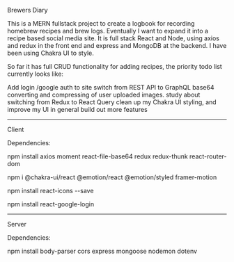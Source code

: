 Brewers Diary

This is a MERN fullstack project to create a logbook for recording homebrew recipes and brew logs. Eventually I want to expand it into a recipe based social media site. It
is full stack React and Node, using axios and redux in the front end and express and MongoDB at the backend. I have been using Chakra UI to style.

So far it has full CRUD functionality for adding recipes, the priority todo list currently looks like:

Add login /google auth to site
switch from REST API to GraphQL
base64 converting and compressing of user uploaded images.
study about switching from Redux to React Query
clean up my Chakra UI styling, and improve my UI in general
build out more features

---

Client

Dependencies:

npm install axios moment react-file-base64 redux redux-thunk react-router-dom

npm i @chakra-ui/react @emotion/react @emotion/styled framer-motion

npm install react-icons --save

npm install react-google-login

---

Server

Dependencies:

npm install body-parser cors express mongoose nodemon dotenv
